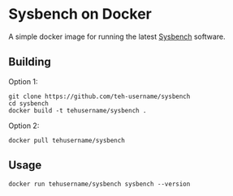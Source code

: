 # Sysbench on Docker

A simple docker image for running the latest [Sysbench](https://github.com/akopytov/sysbench) software.

## Building

Option 1:

```
git clone https://github.com/teh-username/sysbench
cd sysbench
docker build -t tehusername/sysbench .
```

Option 2:

```
docker pull tehusername/sysbench
```

## Usage

```
docker run tehusername/sysbench sysbench --version
```
